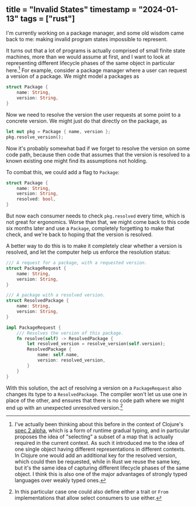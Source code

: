 title = "Invalid States"
timestamp = "2024-01-13"
tags = ["rust"]
---
I'm currently working on a package manager, and some old wisdom came back to me: making invalid program states impossible to represent.

It turns out that a lot of programs is actually comprised of small finite state machines, more than we would assume at first, and I want to look at representing different lifecycle phases of the same object in particular here.[^1] For example, consider a package manager where a user can request a version of a package. We might model a packages as

```rust
struct Package {
    name: String,
    version: String,
}
```

Now we need to resolve the version the user requests at some point to a concrete version. We might just do that directly on the package, as

```rust
let mut pkg = Package { name, version };
pkg.resolve_version();
```

Now it's probably somewhat bad if we forget to resolve the version on some code path, because then code that assumes that the version is resolved to a known existing one might find its assumptions not holding.

To combat this, we could add a flag to `Package`:

```rust
struct Package {
    name: String,
    version: String,
    resolved: bool,
}
```

But now each consumer needs to check `pkg.resolved` every time, which is not great for ergonomics. Worse than that, we might come back to this code six months later and use a `Package`, completely forgetting to make that check, and we're back to hoping that the version is resolved.

A better way to do this is to make it completely clear whether a version is resolved, and let the computer help us enforce the resolution status:

```rust
/// A request for a package, with a requested version.
struct PackageRequest {
    name: String,
    version: String,
}

/// A package with a resolved version.
struct ResolvedPackage {
    name: String,
    version: String,
}

impl PackageRequest {
    /// Resolves the version of this package.
    fn resolve(self) -> ResolvedPackage {
        let resolved_version = resolve_version(self.version);
        ResolvedPackage {
            name: self.name,
            version: resolved_version,
        }
    }
}
```

With this solution, the act of resolving a version on a `PackageRequest` also changes its type to a `ResolvedPackage`. The compiler won't let us use one in place of the other, and ensures that there is no code path where we might end up with an unexpected unresolved version.[^2]


[^1]: I've actually been thinking about this before in the context of Clojure's [spec 2 alpha](https://github.com/clojure/spec-alpha2/wiki/Schema-and-select), which is a form of runtime gradual typing, and in particular proposes the idea of "selecting" a subset of a map that is actually required in the current context. As such it introduced me to the idea of one single object having different representations in different contexts. In Clojure one would add an additional key for the resolved version, which could then be requested, while in Rust we reuse the same key, but it's the same idea of capturing different lifecycle phases of the same object. I think this is also one of the major advantages of strongly typed languages over weakly typed ones.

[^2]: In this particular case one could also define either a trait or `From` implementations that allow select consumers to use either.
